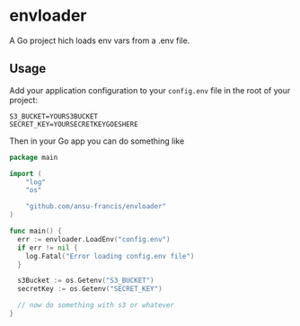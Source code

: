 # envloader

A Go  project hich loads env vars from a .env file.

## Usage

Add your application configuration to your `config.env` file in the root of your project:

```shell
S3_BUCKET=YOURS3BUCKET
SECRET_KEY=YOURSECRETKEYGOESHERE
```

Then in your Go app you can do something like

```go
package main

import (
    "log"
    "os"

    "github.com/ansu-francis/envloader"
)

func main() {
  err := envloader.LoadEnv("config.env")
  if err != nil {
    log.Fatal("Error loading config.env file")
  }

  s3Bucket := os.Getenv("S3_BUCKET")
  secretKey := os.Getenv("SECRET_KEY")

  // now do something with s3 or whatever
}
```
